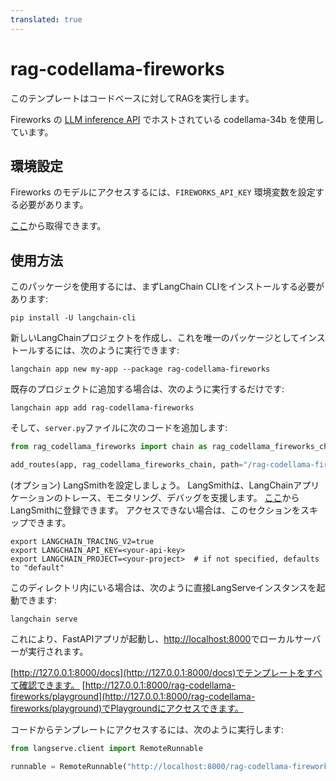 ```yaml
---
translated: true
---
```


# rag-codellama-fireworks

このテンプレートはコードベースに対してRAGを実行します。

Fireworks の [LLM inference API](https://blog.fireworks.ai/accelerating-code-completion-with-fireworks-fast-llm-inference-f4e8b5ec534a) でホストされている codellama-34b を使用しています。

## 環境設定

Fireworks のモデルにアクセスするには、`FIREWORKS_API_KEY` 環境変数を設定する必要があります。

[ここ](https://app.fireworks.ai/login?callbackURL=https://app.fireworks.ai)から取得できます。

## 使用方法

このパッケージを使用するには、まずLangChain CLIをインストールする必要があります:

```shell
pip install -U langchain-cli
```

新しいLangChainプロジェクトを作成し、これを唯一のパッケージとしてインストールするには、次のように実行できます:

```shell
langchain app new my-app --package rag-codellama-fireworks
```

既存のプロジェクトに追加する場合は、次のように実行するだけです:

```shell
langchain app add rag-codellama-fireworks
```

そして、`server.py`ファイルに次のコードを追加します:

```python
from rag_codellama_fireworks import chain as rag_codellama_fireworks_chain

add_routes(app, rag_codellama_fireworks_chain, path="/rag-codellama-fireworks")
```

(オプション) LangSmithを設定しましょう。
LangSmithは、LangChainアプリケーションのトレース、モニタリング、デバッグを支援します。
[ここ](https://smith.langchain.com/)からLangSmithに登録できます。
アクセスできない場合は、このセクションをスキップできます。

```shell
export LANGCHAIN_TRACING_V2=true
export LANGCHAIN_API_KEY=<your-api-key>
export LANGCHAIN_PROJECT=<your-project>  # if not specified, defaults to "default"
```

このディレクトリ内にいる場合は、次のように直接LangServeインスタンスを起動できます:

```shell
langchain serve
```

これにより、FastAPIアプリが起動し、[http://localhost:8000](http://localhost:8000)でローカルサーバーが実行されます。

[http://127.0.0.1:8000/docs](http://127.0.0.1:8000/docs)でテンプレートをすべて確認できます。
[http://127.0.0.1:8000/rag-codellama-fireworks/playground](http://127.0.0.1:8000/rag-codellama-fireworks/playground)でPlaygroundにアクセスできます。

コードからテンプレートにアクセスするには、次のように実行します:

```python
from langserve.client import RemoteRunnable

runnable = RemoteRunnable("http://localhost:8000/rag-codellama-fireworks")
```
